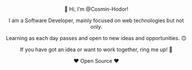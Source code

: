 <p align="center">
 👋 Hi, I’m @Cosmin-Hodor!
</p>

<p align="center">
I am a Software Developer, mainly focused on web technologies but not only.
 </p>
 <p align="center">
Learning as each day passes and open to new ideas and opportunities. 🙃
</p>

<p align="center">
If you have got an idea or want to work together, ring me up! 🤙
</p>

<p align="center">
❤️ Open Source ❤️
</p>
